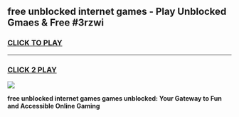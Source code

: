 
## free unblocked internet games - Play Unblocked Gmaes & Free #3rzwi
<h3>
<a href="https://premium.freeplayer.one?title=free_unblocked_internet_games&ref=01M">CLICK TO PLAY</a></h3>
<hr>

<h3>
<a href="https://premium.freeplayer.one?title=free_unblocked_internet_games&ref=01M">CLICK 2 PLAY</a>
  
</h3>

<a href="https://premium.freeplayer.one?title=free_unblocked_internet_games&ref=01M"><img src="https://clearcache.store/games.png"></a>


**free unblocked internet games games unblocked: Your Gateway to Fun and Accessible Online Gaming**
